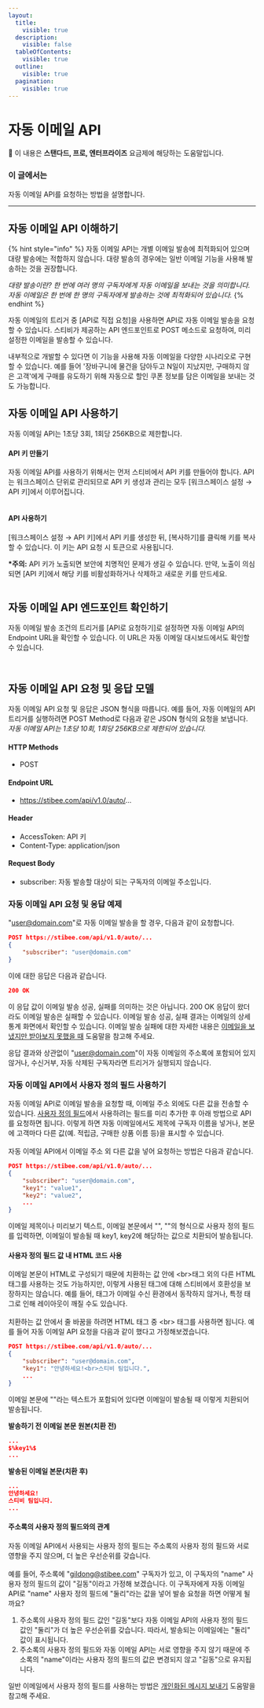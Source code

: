 ```yaml
---
layout:
  title:
    visible: true
  description:
    visible: false
  tableOfContents:
    visible: true
  outline:
    visible: true
  pagination:
    visible: true
---
```


# 자동 이메일 API

**💬** 이 내용은 **스탠다드, 프로, 엔터프라이즈** 요금제에 해당하는 도움말입니다.

### 이 글에서는 <a href="#id-01h8n94xsyb5amd8e84wg74fkq" id="id-01h8n94xsyb5amd8e84wg74fkq"></a>

자동 이메일 API를 요청하는 방법을 설명합니다.

***

## 자동 이메일 API 이해하기

{% hint style="info" %}
자동 이메일 API는 개별 이메일 발송에 최적화되어 있으며 대량 발송에는 적합하지 않습니다. 대량 발송의 경우에는 일반 이메일 기능을 사용해 발송하는 것을 권장합니다.

_대량 발송이란? 한 번에 여러 명의 구독자에게 자동 이메일을 보내는 것을 의미합니다. 자동 이메일은 한 번에 한 명의 구독자에게 발송하는 것에 최적화되어 있습니다._
{% endhint %}

자동 이메일의 트리거 중 \[API로 직접 요청]을 사용하면 API로 자동 이메일 발송을 요청할 수 있습니다. 스티비가 제공하는 API 엔드포인트로 POST 메소드로 요청하여, 미리 설정한 이메일을 발송할 수 있습니다.

내부적으로 개발할 수 있다면 이 기능을 사용해 자동 이메일을 다양한 시나리오로 구현할 수 있습니다. 예를 들어 '장바구니에 물건을 담아두고 N일이 지났지만, 구매하지 않은 고객'에게 구매를 유도하기 위해 자동으로 할인 쿠폰 정보를 담은 이메일을 보내는 것도 가능합니다.



## 자동 이메일 API 사용하기

자동 이메일 API는 1초당 3회, 1회당 256KB으로 제한합니다.

#### API 키 만들기 <a href="#id-1-api" id="id-1-api"></a>

자동 이메일 API를 사용하기 위해서는 먼저 스티비에서 API 키를 만들어야 합니다. API는 워크스페이스 단위로 관리되므로 API 키 생성과 관리는 모두 \[워크스페이스 설정 → API 키]에서 이루어집니다.

<figure><img src="../.gitbook/assets/image (70).png" alt=""><figcaption></figcaption></figure>



#### API 사용하기 <a href="#id-2-api" id="id-2-api"></a>

\[워크스페이스 설정 → API 키]에서 API 키를 생성한 뒤, \[복사하기]를 클릭해 키를 복사할 수 있습니다. 이 키는 API 요청 시 토큰으로 사용됩니다.

**\*주의:** API 키가 노출되면 보안에 치명적인 문제가 생길 수 있습니다. 만약, 노출이 의심되면 \[API 키]에서 해당 키를 비활성화하거나 삭제하고 새로운 키를 만드세요.

<figure><img src="../.gitbook/assets/image (71).png" alt=""><figcaption></figcaption></figure>



## 자동 이메일 API 엔드포인트 확인하기 <a href="#id-3-api" id="id-3-api"></a>

자동 이메일 발송 조건의 트리거를 \[API로 요청하기]로 설정하면 자동 이메일 API의 Endpoint URL을 확인할 수 있습니다. 이 URL은 자동 이메일 대시보드에서도 확인할 수 있습니다.

<figure><img src="../.gitbook/assets/image (72).png" alt=""><figcaption></figcaption></figure>

<figure><img src="../.gitbook/assets/image (73).png" alt=""><figcaption></figcaption></figure>



## 자동 이메일 API 요청 및 응답 모델 <a href="#id-4-api" id="id-4-api"></a>

자동 이메일 API 요청 및 응답은 JSON 형식을 따릅니다. 예를 들어, 자동 이메일의 API 트리거를 실행하려면 POST Method로 다음과 같은 JSON 형식의 요청을 보냅니다. _자동 이메일 API는 1초당 10회, 1회당 256KB으로 제한되어 있습니다._

#### **HTTP Methods**

* POST

#### **Endpoint URL**

* https://stibee.com/api/v1.0/auto/...

#### **Header**

* AccessToken: API 키
* Content-Type: application/json

#### **Request Body**

* subscriber: 자동 발송할 대상이 되는 구독자의 이메일 주소입니다.



### 자동 이메일 API 요청 및 응답 예제 <a href="#id-5-api" id="id-5-api"></a>

"user@domain.com"로 자동 이메일 발송을 할 경우, 다음과 같이 요청합니다.

```json
POST https://stibee.com/api/v1.0/auto/...
{
    "subscriber": "user@domain.com"
}
```



이에 대한 응답은 다음과 같습니다.

```json
200 OK
```

이 응답 값이 이메일 발송 성공, 실패를 의미하는 것은 아닙니다. 200 OK 응답이 왔더라도 이메일 발송은 실패할 수 있습니다. 이메일 발송 성공, 실패 결과는 이메일의 상세 통계 화면에서 확인할 수 있습니다. 이메일 발송 실패에 대한 자세한 내용은 [이메일을 보냈지만 받아보지 못했을 때](../tip/overview/email-not-received.md) 도움말을 참고해 주세요.

응답 결과와 상관없이 "user@domain.com"이 자동 이메일의 주소록에 포함되어 있지 않거나, 수신거부, 자동 삭제된 구독자라면 트리거가 실행되지 않습니다.



### 자동 이메일 API에서 사용자 정의 필드 사용하기 <a href="#id-6-api" id="id-6-api"></a>

자동 이메일 API로 이메일 발송을 요청할 때, 이메일 주소 외에도 다른 값을 전송할 수 있습니다. [사용자 정의 필드](../list/adding-managing-subscriber/understanding-subscriber-info.md)에서 사용하려는 필드를 미리 추가한 후 아래 방법으로 API를 요청하면 됩니다. 이렇게 하면 자동 이메일에서도 제목에 구독자 이름을 넣거나, 본문에 고객마다 다른 값(예. 적립금, 구매한 상품 이름 등)을 표시할 수 있습니다.\
\
자동 이메일 API에서 이메일 주소 외 다른 값을 넣어 요청하는 방법은 다음과 같습니다.

```json
POST https://stibee.com/api/v1.0/auto/...
{
    "subscriber": "user@domain.com",
    "key1": "value1",
    "key2": "value2",
    ...
}
```

이메일 제목이나 미리보기 텍스트, 이메일 본문에서 "$%key1%$", "$%key2%$"의 형식으로 사용자 정의 필드를 입력하면, 이메일이 발송될 때 key1, key2에 해당하는 값으로 치환되어 발송됩니다.



#### 사용자 정의 필드 값 내 HTML 코드 사용 <a href="#html" id="html"></a>

이메일 본문이 HTML로 구성되기 때문에 치환하는 값 안에 \<br>태그 외의 다른 HTML 태그를 사용하는 것도 가능하지만, 이렇게 사용된 태그에 대해 스티비에서 호환성을 보장하지는 않습니다. 예를 들어, 태그가 이메일 수신 환경에서 동작하지 않거나, 특정 태그로 인해 레이아웃이 깨질 수도 있습니다.\
\
치환하는 값 안에서 줄 바꿈을 하려면 HTML 태그 중 \<br> 태그를 사용하면 됩니다. 예를 들어 자동 이메일 API 요청을 다음과 같이 했다고 가정해보겠습니다.

```json
POST https://stibee.com/api/v1.0/auto/...
{
    "subscriber": "user@domain.com",
    "key1": "안녕하세요!<br>스티비 팀입니다.",
    ...
}
```

이메일 본문에 "$%key1%$"라는 텍스트가 포함되어 있다면 이메일이 발송될 때 이렇게 치환되어 발송됩니다.

&#x20;

**발송하기 전 이메일 본문 원본(치환 전)**

```json
...
$%key1%$
...
```

**발송된 이메일 본문(치환 후)**

```json
...
안녕하세요!
스티비 팀입니다.
...
```



#### 주소록의 사용자 정의 필드와의 관계 <a href="#undefined" id="undefined"></a>

자동 이메일 API에서 사용되는 사용자 정의 필드는 주소록의 사용자 정의 필드와 서로 영향을 주지 않으며, 더 높은 우선순위를 갖습니다.\
\
예를 들어, 주소록에 "gildong@stibee.com" 구독자가 있고, 이 구독자의 "name" 사용자 정의 필드의 값이 "길동"이라고 가정해 보겠습니다. 이 구독자에게 자동 이메일 API로 "name" 사용자 정의 필드에 "둘리"라는 값을 넣어 발송 요청을 하면 어떻게 될까요?

1. 주소록의 사용자 정의 필드 값인 "길동"보다 자동 이메일 API의 사용자 정의 필드 값인 "둘리"가 더 높은 우선순위를 갖습니다. 따라서, 발송되는 이메일에는 "둘리" 값이 표시됩니다.
2. 주소록의 사용자 정의 필드와 자동 이메일 API는 서로 영향을 주지 않기 때문에 주소록의 "name"이라는 사용자 정의 필드의 값은 변경되지 않고 "길동"으로 유지됩니다.

일반 이메일에서 사용자 정의 필드를 사용하는 방법은 [개인화된 메시지 보내기](../email/edit/personalized-merge.md) 도움말을 참고해 주세요.
